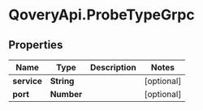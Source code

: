 # QoveryApi.ProbeTypeGrpc

## Properties

Name | Type | Description | Notes
------------ | ------------- | ------------- | -------------
**service** | **String** |  | [optional] 
**port** | **Number** |  | [optional] 


